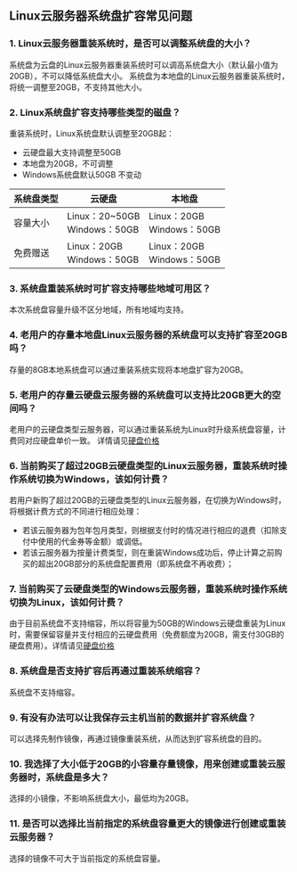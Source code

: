 ## Linux云服务器系统盘扩容常见问题
### 1. Linux云服务器重装系统时，是否可以调整系统盘的大小？
系统盘为云盘的Linux云服务器重装系统时可以调高系统盘大小（默认最小值为20GB），不可以降低系统盘大小。
系统盘为本地盘的Linux云服务器重装系统时，将统一调整至20GB，不支持其他大小。

### 2. Linux系统盘扩容支持哪些类型的磁盘？ 
重装系统时，Linux系统盘默认调整至20GB起：
- 云硬盘最大支持调整至50GB
- 本地盘为20GB，不可调整
- Windows系统盘默认50GB 不变动



| 系统盘类型 | 云硬盘 | 本地盘 |
|---------|---------|---------|
| 容量大小 | Linux：20~50GB <br>Windows：50GB | Linux：20GB <br>Windows：50GB |
| 免费赠送 | Linux：20GB <br>Windows：50GB | Linux：20GB <br>Windows：50GB |


### 3. 系统盘重装系统时可扩容支持哪些地域可用区？
本次系统盘容量升级不区分地域，所有地域均支持。


### 4. 老用户的存量本地盘Linux云服务器的系统盘可以支持扩容至20GB吗？ 
存量的8GB本地系统盘可以通过重装系统实现将本地盘扩容为20GB。


### 5. 老用户的存量云硬盘云服务器的系统盘可以支持比20GB更大的空间吗？ 
老用户的云硬盘类型云服务器，可以通过重装系统为Linux时升级系统盘容量，计费同对应硬盘单价一致。 详情请见[硬盘价格](http://www.qcloud.com/doc/product/213/%E7%A1%AC%E7%9B%98%E4%BB%B7%E6%A0%BC)


### 6. 当前购买了超过20GB云硬盘类型的Linux云服务器，重装系统时操作系统切换为Windows，该如何计费？ 
若用户新购了超过20GB的云硬盘类型的Linux云服务器，在切换为Windows时，将根据计费方式的不同进行相应处理：
- 若该云服务器为包年包月类型，则根据支付时的情况进行相应的退费（扣除支付中使用的代金券等金额）或调低。
- 若该云服务器为按量计费类型，则在重装Windows成功后，停止计算之前购买的超出20GB部分的系统盘配置费用（即系统盘不再收费）；

### 7. 当前购买了云硬盘类型的Windows云服务器，重装系统时操作系统切换为Linux，该如何计费？
由于目前系统盘不支持缩容，所以将容量为50GB的Windows云硬盘重装为Linux时，需要保留容量并支付相应的云硬盘费用（免费额度为20GB，需支付30GB的硬盘费用）。详情请见[硬盘价格](http://www.qcloud.com/doc/product/213/%E7%A1%AC%E7%9B%98%E4%BB%B7%E6%A0%BC)

### 8. 系统盘是否支持扩容后再通过重装系统缩容？
系统盘不支持缩容。

### 9. 有没有办法可以让我保存云主机当前的数据并扩容系统盘？
可以选择先制作镜像，再通过镜像重装系统，从而达到扩容系统盘的目的。

### 10. 我选择了大小低于20GB的小容量存量镜像，用来创建或重装云服务器时，系统盘是多大？
选择的小镜像，不影响系统盘大小，最低均为20GB。

### 11. 是否可以选择比当前指定的系统盘容量更大的镜像进行创建或重装云服务器？
选择的镜像不可大于当前指定的系统盘容量。

